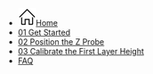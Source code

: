 - [![](../assets/home.svg)Home](/)
- [01 Get Started](01-Get_Started.md)
- [02 Position the Z Probe](02.1-position_the_z_probe.md)
- [03 Calibrate the First Layer Height](04-calibrate-first-layer.md)
- [FAQ](FAQ.md)
